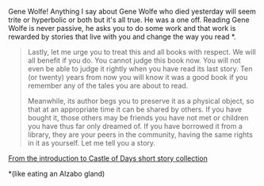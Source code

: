 Gene Wolfe! Anything I say about Gene Wolfe who died yesterday will seem trite or hyperbolic or both but it's all true. He was a one off. Reading Gene Wolfe is never passive, he asks you to do some work and that work is rewarded by stories that live with you and change the way you read *.

<blockquote>Lastly, let me urge you to treat this and all books with respect. We will all benefit if you do. You cannot judge this book now. You will not even be able to judge it rightly when you have read its last story. Ten (or twenty) years from now you will know it was a good book if you remember any of the tales you are about to read.

Meanwhile, its author begs you to preserve it as a physical object, so that at an appropriate time it can be shared by others. If you have bought it, those others may be friends you have not met or children you have thus far only dreamed of. If you have borrowed it from a library, they are your peers in the community, having the same rights in it as yourself. Let me tell you a story.</blockquote>

[From the introduction to Castle of Days short story collection](https://www.worldswithoutend.com/novel.asp?id=3682)

*(like eating an Alzabo gland)